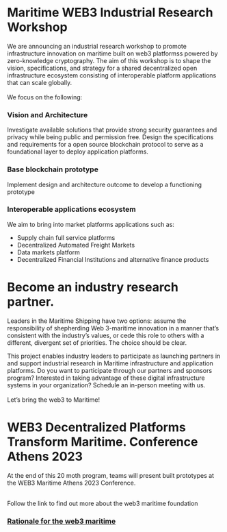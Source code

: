 
# Maritime WEB3 Industrial Research Workshop 

We are announcing an industrial research workshop to promote infrastructure innovation on maritime built on web3 platformss powered by zero-knowledge cryptography. The aim of this workshop is to shape the vision, specifications, and strategy for a shared decentralized open infrastructure ecosystem consisting of interoperable platform applications that can scale globally.<br><br> 
We focus on the following:

### Vision and Architecture
Investigate available solutions that provide strong security guarantees and privacy while being public and permission free. Design the specifications and requirements for a open source blockchain protocol to serve as a foundational layer to deploy application platforms. 

### Base blockchain prototype
Implement design and architecture outcome to develop a functioning prototype 

### Interoperable applications ecosystem
We aim to bring into market platforms applications such as:
* Supply chain full service platforms
* Decentralized Automated Freight Markets
* Data markets platform
* Decentralized Financial Institutions and alternative finance products

# Become an industry research partner.
Leaders in the Maritime Shipping have two options: assume the responsibility of shepherding Web 3-maritime innovation in a manner that’s consistent with the industry’s values, or cede this role to others with a different, divergent set of priorities. The choice should be clear.

This project enables industry leaders to participate as launching partners in and support industrial research in  Maritime infrastructure and application platforms. Do you want to participate through our partners and sponsors program? Interested in taking advantage of these digital infrastructure systems in your organization? Schedule an in-person meeting with us.<br><br>
Let’s bring the web3 to Maritime!
# 
# WEB3 Decentralized Platforms Transform Maritime. Conference Athens 2023

At the end of this 20 moth program, teams will present built prototypes at the  WEB3 Maritime Athens 2023 Conference.<br><br> 

Follow the link to find out more about the web3 maritime foundation
### [Rationale for the web3 maritime](https://github.com/phaethonpsichis/web3-maritime)





